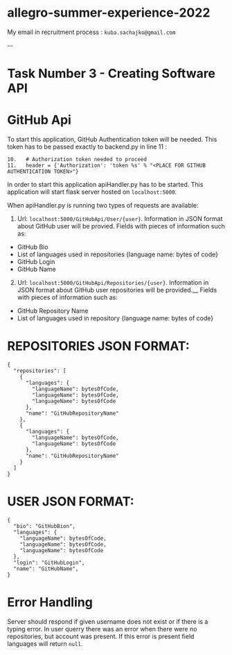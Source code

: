 # allegro-summer-experience-2022

My email in recruitment process : `kuba.sachajko@gmail.com`

--
# Task Number 3 - Creating Software API

# GitHub Api
To start this application, GitHub Authentication token will be needed. This token has to be passed exactly to backend.py in line 11 :

```
10.   # Authorization token needed to proceed
11.   header = {'Authorization': 'token %s' % "<PLACE FOR GITHUB AUTHENTICATION TOKEN>"}
```

In order to start this application apiHandler.py has to be started.
This application will start flask server hosted on `localhost:5000`.

When apiHandler.py is running two types of requests are available:
1. Url: `localhost:5000/GitHubApi/User/{user}`. Information in JSON format about GitHub user will be provied.
Fields with pieces of information such as:
  - GitHub Bio
  - List of languages used in repositories {language name: bytes of code}
  - GitHub Login
  - GitHub Name
2. Url: `localhost:5000/GitHubApi/Repositories/{user}`. Information in JSON format about GitHub user repositories will be provided.__
Fields with pieces of information such as:
  - GitHub Repository Name
  - List of languages used in repository {language name: bytes of code}

# REPOSITORIES JSON FORMAT:
```
{
  "repositories": [
    {
      "languages": {
        "languageName": bytesOfCode,
        "languageName": bytesOfCode,
        "languageName": bytesOfCode
      }, 
      "name": "GitHubRepositoryName"
    }, 
    {
      "languages": {
        "languageName": bytesOfCode,
        "languageName": bytesOfCode
      }, 
      "name": "GitHubRepositoryName"
    }
  ]
}
```

# USER JSON FORMAT:
```
{
  "bio": "GitHubBion",
  "languages": {
    "languageName": bytesOfCode,
    "languageName": bytesOfCode,
    "languageName": bytesOfCode
  },
  "login": "GitHubLogin",
  "name": "GitHubName",
}
```
# Error Handling
Server should respond if given username does not exist or if there is a typing error.
In user querry there was an error when there were no repositories, but account was present. If this error is present field languages will return `null`.
